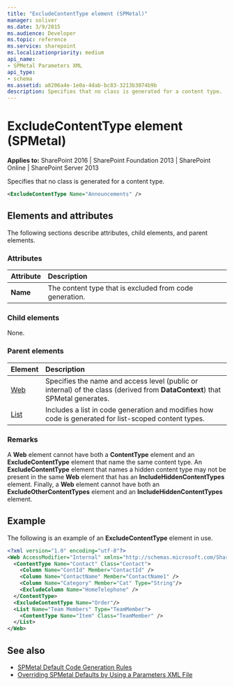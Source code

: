 ```yaml
---
title: "ExcludeContentType element (SPMetal)"
manager: soliver
ms.date: 3/9/2015
ms.audience: Developer
ms.topic: reference
ms.service: sharepoint
ms.localizationpriority: medium
api_name:
- SPMetal Parameters XML
api_type:
- schema
ms.assetid: a8206a4e-1e0a-4dab-bc83-3213b3074b9b
description: Specifies that no class is generated for a content type.
---
```


# ExcludeContentType element (SPMetal)

**Applies to:** SharePoint 2016 | SharePoint Foundation 2013 | SharePoint Online | SharePoint Server 2013
  
Specifies that no class is generated for a content type.
  
```XML
<ExcludeContentType Name="Announcements" />
```

## Elements and attributes

The following sections describe attributes, child elements, and parent elements.

### Attributes

|**Attribute**|**Description**|
|:-----|:-----|
|**Name**  <br/> |The content type that is excluded from code generation.  <br/> |
   
### Child elements

None.
  
### Parent elements

|**Element**|**Description**|
|:-----|:-----|
|[Web](web-spmetal.md) <br/> |Specifies the name and access level (public or internal) of the class (derived from **DataContext**) that SPMetal generates.  <br/> |
|[List](list-spmetal.md) <br/> |Includes a list in code generation and modifies how code is generated for list-scoped content types.  <br/> |
   
### Remarks

A **Web** element cannot have both a **ContentType** element and an **ExcludeContentType** element that name the same content type. An **ExcludeContentType** element that names a hidden content type may not be present in the same **Web** element that has an **IncludeHiddenContentTypes** element. Finally, a **Web** element cannot have both an **ExcludeOtherContentTypes** element and an **IncludeHiddenContentTypes** element.
  
## Example

The following is an example of an **ExcludeContentType** element in use. 
  
```XML
<?xml version="1.0" encoding="utf-8"?>
<Web AccessModifier="Internal" xmlns="http://schemas.microsoft.com/SharePoint/2009/spmetal">
  <ContentType Name="Contact" Class="Contact">
    <Column Name="ContId" Member="ContactId" />
    <Column Name="ContactName" Member="ContactName1" />
    <Column Name="Category" Member="Cat" Type="String"/>
    <ExcludeColumn Name="HomeTelephone" />
  </ContentType>
  <ExcludeContentType Name="Order"/>
  <List Name="Team Members" Type="TeamMember">
    <ContentType Name="Item" Class="TeamMember" />
  </List>
</Web>

```

## See also

- [SPMetal Default Code Generation Rules](https://msdn.microsoft.com/library/873ac65e-425e-40f3-9ef6-753d3cda1436%28Office.15%29.aspx)
- [Overriding SPMetal Defaults by Using a Parameters XML File](https://msdn.microsoft.com/library/209359b2-bd46-47b6-837d-3c0c2005cb19%28Office.15%29.aspx)

